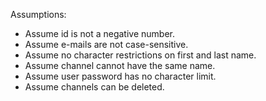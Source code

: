 Assumptions:

- Assume id is not a negative number.
- Assume e-mails are not case-sensitive.
- Assume no character restrictions on first and last name.
- Assume channel cannot have the same name.
- Assume user password has no character limit.
- Assume channels can be deleted.
